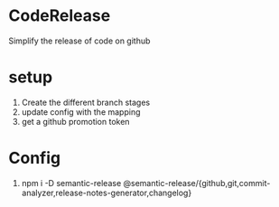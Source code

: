 # CodeRelease
Simplify the release of code on github

# setup
1. Create the different branch stages
1. update config with the mapping
1. get a github promotion token

# Config

1. npm i -D semantic-release @semantic-release/{github,git,commit-analyzer,release-notes-generator,changelog} 
